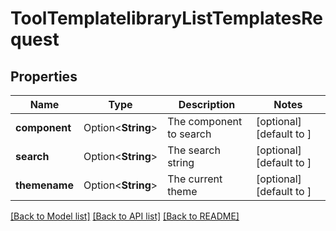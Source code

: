 # ToolTemplatelibraryListTemplatesRequest

## Properties

Name | Type | Description | Notes
------------ | ------------- | ------------- | -------------
**component** | Option<**String**> | The component to search | [optional][default to ]
**search** | Option<**String**> | The search string | [optional][default to ]
**themename** | Option<**String**> | The current theme | [optional][default to ]

[[Back to Model list]](../README.md#documentation-for-models) [[Back to API list]](../README.md#documentation-for-api-endpoints) [[Back to README]](../README.md)


